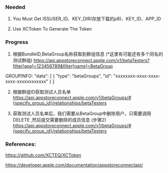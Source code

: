 ### Needed

  1. You Must Get ISSUSER_ID、KEY_DIR(存放下载的p8)、KEY_ID、APP_ID 

  2. Use XCToken To Generate The Token


### Progress

  1. 根据BundleID,BetaGroup名称获取到群组信息 (*这里有可能还有多个同名的测试群组)
https://api.appstoreconnect.apple.com/v1/betaTesters?filter[app]=123456789&filter[name]=BetaGroup

GROUPINFO:
  "data": [
        {
            "type": "betaGroups",
            "id": "xxxxxxxx-xxxx-xxxx-xxxx-xxxxxxxxxxxx"
        }
    ]


  2. 根据群组ID获取测试人员名单
https://api.appstoreconnect.apple.com/v1/betaGroups/#{specify_group_id}/relationships/betaTesters


  3. 获取测试人员名单后，我们需要从BetaGroup中删除用户，只需要调用 DELETE ,然后提交需要删除的成员信息 (步骤2)
https://api.appstoreconnect.apple.com/v1/betaGroups/#{specify_group_id}/relationships/betaTesters


### References:

https://github.com/XCTEQ/XCToken

https://developer.apple.com/documentation/appstoreconnectapi/

